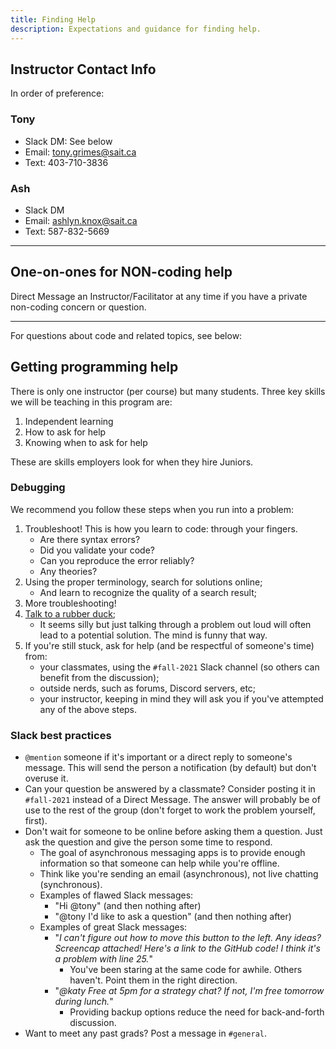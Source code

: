 ```yaml
---
title: Finding Help
description: Expectations and guidance for finding help.
---
```


## Instructor Contact Info
In order of preference:

### Tony 
- Slack DM: See below
- Email: [tony.grimes@sait.ca](mailto:tony.grimes@sait.ca)
- Text: 403-710-3836

### Ash
- Slack DM
- Email: [ashlyn.knox@sait.ca](mailto:ashlyn.knox@sait.ca)
- Text: 587-832-5669

---

## One-on-ones for NON-coding help
Direct Message an Instructor/Facilitator at any time if you have a private non-coding concern or question.

---

For questions about code and related topics, see below:

## Getting programming help
There is only one instructor (per course) but many students. Three key skills we will be teaching in this program are:
1. Independent learning
2. How to ask for help
3. Knowing when to ask for help

These are skills employers look for when they hire Juniors.

### Debugging
We recommend you follow these steps when you run into a problem:
1. Troubleshoot! This is how you learn to code: through your fingers.
    - Are there syntax errors? 
    - Did you validate your code?
    - Can you reproduce the error reliably?
    - Any theories?
2. Using the proper terminology, search for solutions online;
    - And learn to recognize the quality of a search result;
3. More troubleshooting!
4. [Talk to a rubber duck](https://rubberduckdebugging.com/);
    - It seems silly but just talking through a problem out loud will often lead to a potential solution. The mind is funny that way.
5. If you're still stuck, ask for help (and be respectful of someone's time) from:
    - your classmates, using the `#fall-2021` Slack channel (so others can benefit from the discussion);
    - outside nerds, such as forums, Discord servers, etc;
    - your instructor, keeping in mind they will ask you if you've attempted any of the above steps.

### Slack best practices
- `@mention` someone if it's important or a direct reply to someone's message. This will send the person a notification (by default) but don't overuse it.
- Can your question be answered by a classmate? Consider posting it in `#fall-2021` instead of a Direct Message. The answer will probably be of use to the rest of the group (don't forget to work the problem yourself, first).
- Don't wait for someone to be online before asking them a question. Just ask the question and give the person some time to respond.
    - The goal of asynchronous messaging apps is to provide enough information so that someone can help while you're offline. 
    - Think like you're sending an email (asynchronous), not live chatting (synchronous).
    - Examples of flawed Slack messages:
        - "Hi @tony" (and then nothing after)
        - "@tony I'd like to ask a question" (and then nothing after)
    - Examples of great Slack messages:
        - "_I can't figure out how to move this button to the left. Any ideas? Screencap attached! Here's a link to the GitHub code! I think it's a problem with line 25._"
            - You've been staring at the same code for awhile. Others haven't. Point them in the right direction.
        - "_@katy Free at 5pm for a strategy chat? If not, I'm free tomorrow during lunch._"
            - Providing backup options reduce the need for back-and-forth discussion.
- Want to meet any past grads? Post a message in `#general`.
